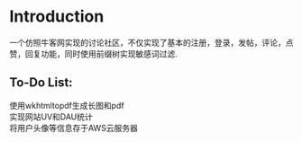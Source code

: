 # Introduction
一个仿照牛客网实现的讨论社区，不仅实现了基本的注册，登录，发帖，评论，点赞，回复功能，同时使用前缀树实现敏感词过滤.


## To-Do List:
使用wkhtmltopdf生成长图和pdf    
实现网站UV和DAU统计    
将用户头像等信息存于AWS云服务器  
